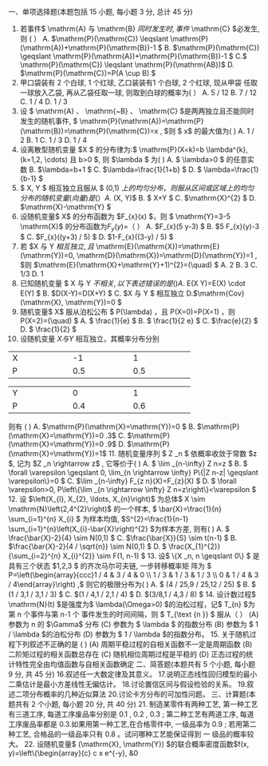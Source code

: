 一、单项选择题(本题包括 15 小题, 每小题 3 分, 总计 45 分)
 1. 若事件$  \mathrm{A}  与  \mathrm{B}  $同时发生时, 事件$  \mathrm{C}  $必发生, 则 (         ）
 A.  $\mathrm{P}(\mathrm{C}) \leqslant \mathrm{P}(\mathrm{A})+\mathrm{P}(\mathrm{B})-1 $
 B.  $\mathrm{P}(\mathrm{C}) \geqslant \mathrm{P}(\mathrm{A})+\mathrm{P}(\mathrm{B})-1 $
 C.$  \mathrm{P}(\mathrm{C}) \leqslant \mathrm{P}(\mathrm{AB})$
 D.  $\mathrm{P}(\mathrm{C})=P(A \cup B) $
 2. 甲口袋装有 2 个白球, 1 个红球, 乙口装装有1 个白球, 2 个红球, 现从甲袋 任取一球放入乙袋, 再从乙袋任取一球, 则取到白球的概率为(      ）
 A.  5 / 12 
 B.  7 / 12 
 C.  1 / 4 
 D.  1 / 3 
 3. 设 $ \mathrm{A} 、 \mathrm{~B} 、 \mathrm{C}  $是两两独立且丕能同时发生的随机事件, $ \mathrm{P}(\mathrm{A})=\mathrm{P}(\mathrm{B})=\mathrm{P}(\mathrm{C})=x , $则 $ x$ 的最大值为( )
 A.  1 / 2 
 B. 1
 C.  1 / 3 
 D.  1 / 4 
 4. 设离散型随机变量  $X $ 的分布律为:$  \mathrm{P}(X=k)=b \lambda^{k},(k=1,2, \cdots)  且  b>0 $, 则  $\lambda $ 为(     ) 
 A. $ \lambda>0 $ 的任意实数
 B.  $\lambda=b+1 $
 C.  $\lambda=\frac{1}{1+b} $
 D. $ \lambda=\frac{1}{b-1} $
 5. $ X, Y $ 相互独立且服从 $ (0,1)  $上的均匀分布，则服从区间或区域上的均匀分布的 随机变量(向量)是(     ）
 A.$ (X, Y)$
 B. $ X+Y $
 C.  $\mathrm{X}^{2}  $
 D.  $\mathrm{X}-\mathrm{Y} $
 6. 设随机变量$  X$  的分布函数为  $F_{x}(x)  $，则 $ \mathrm{Y}=3-5 \mathrm{X}$ 的分布函数为$F_y(y)=$（        ）
 A.  $F_{x}(5 y-3) $
 B.  $5 F_{x}(y)-3 $
 C.  $F_{x}((y+3) / 5) $
 D.  $1-F_{x}((3-y) / 5) $
 7. 若  $X  与  Y  $相互独立, 且$  \mathrm{E}(\mathrm{X})=\mathrm{E}(\mathrm{Y})=0, \mathrm{D}(\mathrm{X})=\mathrm{D}(\mathrm{Y})=1 , $则  $\mathrm{E}(\mathrm{X}+\mathrm{Y}+1)^{2}=(\quad) $
 A. 2
 B. 3
 C. 1/3
 D. 1
 8. 已知随机变量 $ X  与  Y  $不相关 ,以下表述错误的是 ( )
 A .$ E(X Y)=E(X) \cdot E(Y) $ 
 B.  $D(X-Y)=D(X+Y) $
 C.  $X  与  Y $ 相互独立
  D.$\mathrm{Cov}(\mathrm{X}, \mathrm{Y})=0 $
 9. 随机变量$  X$  服从泊松公布 $ P(\lambda)  ，且  P(X=0)=P(X=1)  ，则  P(X=2)=(\quad) $
 A. $ \frac{1}{e} $
 B. $ \frac{1}{2 e} $
 C.  $\frac{e}{2} $
 D. $ \frac{1}{2} $
 10. 设随机变量  $X  与  Y$  相互独立，其概率分布分别
 <table data-lake-id="RbxUP" id="RbxUP" width-mode="contain" class="lake-table" style="width: 365px"><colgroup><col width="121"><col width="121"><col width="123"></colgroup><tbody><tr data-lake-id="u9a32a87f" id="u9a32a87f"><td data-lake-id="ub1bc10a6" id="ub1bc10a6">X
 </td><td data-lake-id="u9aa357ea" id="u9aa357ea">-1
 </td><td data-lake-id="u67776330" id="u67776330">1
 </td></tr><tr data-lake-id="u9a4fd644" id="u9a4fd644"><td data-lake-id="uf11b6883" id="uf11b6883">P
 </td><td data-lake-id="u3fccfdb4" id="u3fccfdb4">0.5
 </td><td data-lake-id="u3dabfb55" id="u3dabfb55">0.5
 </td></tr></tbody></table><table data-lake-id="aUoHn" id="aUoHn" width-mode="contain" class="lake-table" style="width: 365px"><colgroup><col width="121"><col width="121"><col width="123"></colgroup><tbody><tr data-lake-id="u9caeb9db" id="u9caeb9db"><td data-lake-id="ue93b656d" id="ue93b656d">Y
 </td><td data-lake-id="u2402e749" id="u2402e749">0
 </td><td data-lake-id="ueb568e30" id="ueb568e30">1
 </td></tr><tr data-lake-id="ua8ce8ed1" id="ua8ce8ed1"><td data-lake-id="ua11f64df" id="ua11f64df">P
 </td><td data-lake-id="u02a6fbaa" id="u02a6fbaa">0.4
 </td><td data-lake-id="u17cd5a81" id="u17cd5a81">0.6
 </td></tr></tbody></table>则有  (      ) 
 A.  $\mathrm{P}(\mathrm{X}=\mathrm{Y})=0 $
 B.  $\mathrm{P}(\mathrm{X}=\mathrm{Y})=0 .3$
 C.  $\mathrm{P}(\mathrm{X}=\mathrm{Y})=0 .9$
 D.  $\mathrm{P}(\mathrm{X}=\mathrm{Y})=1$
 11. 随机变量序列 $ Z _n $ 依概率收敛于常数  $z $, 记为  $Z _n \rightarrow z$ , 它等价于( )
 A. $ \lim _{n-\infty} Z n=z $
 B. $ \forall \varepsilon \geqslant 0, \lim_{n \rightarrow \infty} P\{|Z n-z| \geqslant \varepsilon\}=0 $
 C.  $\lim _{n-\infty} F_{z n}(X)=F_{z}(X) $
 D. $ \forall \varepsilon>0, P\left\{\lim _{n \rightarrow \infty} Z n=z\right\}<\varepsilon $
 12. 设  $\left(X_{l}, X_{2}, \ldots, X_{n}\right)$  为总体$  X \sim \mathrm{N}\left(2,4^{2}\right)$  的一个样本, $ \bar{X}=\frac{1}{n} \sum_{i=1}^{n} X_{i} $ 为样本均值,  $S^{2}=\frac{1}{n-1} \sum_{i=1}^{n}\left(X_{i}-\bar{X}\right)^{2}  $为样本方差, 则有( )
 A. $ \frac{\bar{X}-2}{4} \sim N(0,1) $
 C.  $\frac{\bar{X}}{S} \sim t(n-1) $
 B.  $\frac{\bar{X}-2}{4 / \sqrt{n}} \sim N(0,1) $
 D. $ \frac{X_{1}^{2}}{\sum_{i=2}^{n} X_{i}^{2}} \sim F(1, n-1) $
 13. 设$  \{X _n, n \geqslant 0\} $ 是具有三个状态  $1,2,3 $ 的齐次马尔可夫链, 一步转移概率矩 阵为 $ P=\left(\begin{array}{ccc}1 / 4 & 3 / 4 & 0 \\ 1 / 3 & 1 / 3 & 1 / 3 \\ 0 & 1 / 4 & 3 / 4\end{array}\right) ,$ 则它的极限分布为(  ) 
 A. $ (4 / 25,9 / 25,12 / 25) $
 B. $ (1 / 3,1 / 3,1 / 3) $
 C.  $(1 / 4,1 / 2,1 / 4) $
 D.  $(3/8,1 / 4,3 / 8) $
 14. 设计数过程$  \mathrm{N}(t)  $是强度为$  \lambda(\Omega>0)  $的泊松过程，记$  T_{n}  $为第  n  个事件与第  n-1  个 事件发生的时间间隔，则 $ T_{\text {n }} $ 服从（         ）
 (A) 参数为  n  的  $\Gamma$  分布
 (C) 参数为 $ \lambda $ 的指数分布
 (B) 参数为 $ 1 / \lambda  $的泊松分布
 (D) 参数为 $ 1 / \lambda  $的指数分布。
 15. 关于随机过程下列叙述不正确的是 ( )
 (A) 周期平稳过程的自相关函数不一定是周期函数
 (B) 二阶矩过程的相关函数总存在
 (C) 随机相位周期过程是平稳的
 (D) 正态过程的统计特性完全由均值函数与自相关函数确定
 二、简答题(本题共有 5 个小题, 每小题 9 分, 共 45 分)
 16.叙述任一大数定律及其意义。
 17.说明正态线性回归模型的最小二乘估计是最小方差线性无偏估计。
 18.讨论置信区间与假设检验的关系。
 19.叙述二项分布概率的几种近似算法
 20.讨论卡方分布的可加性问题。
 三、计算题(本题共有 2 个小题, 每小题 20 分, 共 40 分)
 21. 制造某零件有两种工艺, 第一种工艺有三道工序, 每道工序废品率分别是  0.1 , 0.2 ,  0.3 ; 第二种工艺有两道工序, 每道工序废品率都是 0.3.如果用第一种工艺,在合格零件中, 一级品率为  0.9 ; 若用第二种工艺, 合格品的一级品率只有  0.8  。试问哪种工艺能保证得到  一  级品的概率较大。
 22. 设随机变量$  (\mathrm{X}, \mathrm{Y})  $的联合概率密度函数$f(x, y)=\left\{\begin{array}{c}
c x e^{-y}, &0<x<y<+\infty \\
0, &\text { 其它 }
\end{array}\right.$求
 (1)常数 $ c$
 (2)  求 $ Z=X+Y $ 的分布
 (3)讨论  $X  与  Y  $的相关性和独立性
 23. 新旧两个水稻品种进行对比试验。旧品种分成 25 个小区, 平均产量 $ \bar x_1=36.65 ,$样本标准差 $ s_{1}=2.32$ ; 新品种分为 20 个小区, 平均产量  $\overline x_{2}=37.35$ , 样本标准差$  s_{2}=1.89 ,$ 问新品种是否优于旧品种? (检验水平  $\alpha=0.05 $, 这里假定水稻产量服 从正态分布) 
 四、综合题(本题共有 1 个小题，共 10 分)
 24.设总体  $\mathrm{X}  $服从二项分布$  b(n, \theta), X_{1}, X_{2}, \ldots, X_{n}  是来自  \mathrm{X} $ 的简单随机样本, 试求:
 (1)  $\theta$  的最大似然估计 $ \hat{\theta} ;$
 (2)  $\hat{\theta} $ 是否为 $ \theta $ 的有效估计?
 (3) $ \hat{\theta}$  是否为  $\theta  $的相合估计?
 